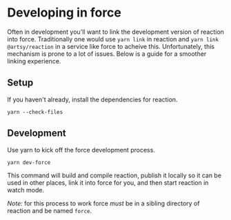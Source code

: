 # Developing in force

Often in development you'll want to link the development version of reaction into force.
Traditionally one would use `yarn link` in reaction and `yarn link @artsy/reaction` in a service like force
to acheive this. Unfortunately, this mechanism is prone to a lot of issues. Below is a guide for a smoother
linking experience.

## Setup

If you haven't already, install the dependencies for reaction.

```
yarn --check-files
```

## Development

Use yarn to kick off the force development process.

```
yarn dev-force
```

This command will build and compile reaction, publish it locally so it can be used
in other places, link it into force for you, and then start reaction in watch mode.

_Note:_ for this process to work force _must_ be in a sibling directory of reaction and
be named `force`.
